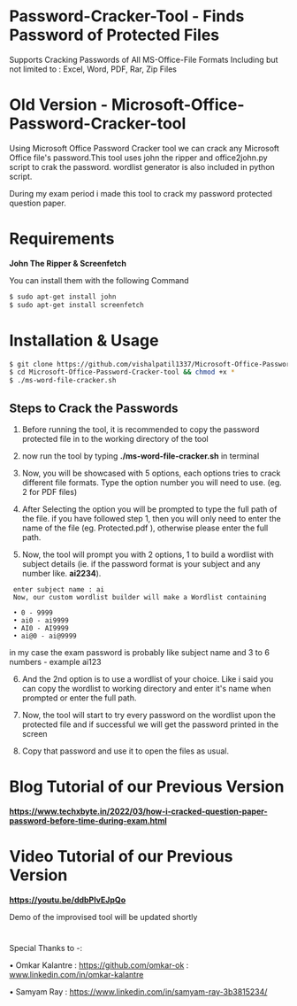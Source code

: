 # Password-Cracker-Tool - Finds Password of Protected Files
Supports Cracking Passwords of All MS-Office-File Formats Including but not limited to :
Excel, Word, PDF, Rar, Zip Files

# Old Version - Microsoft-Office-Password-Cracker-tool
Using Microsoft Office Password Cracker tool we can crack any Microsoft Office file's password.This tool uses john the ripper and office2john.py script to crak the password. wordlist generator is also included in python script.

During my exam period i made this tool to crack my password protected question paper.


# Requirements

**John The Ripper & Screenfetch**

You can install them with the following Command

``` bash
$ sudo apt-get install john
$ sudo apt-get install screenfetch
```


# Installation & Usage

``` bash
$ git clone https://github.com/vishalpatil1337/Microsoft-Office-Password-Cracker-tool.git
$ cd Microsoft-Office-Password-Cracker-tool && chmod +x *
$ ./ms-word-file-cracker.sh       
```

   ## Steps to Crack the Passwords 
   
   1) Before running the tool, it is recommended to copy the password protected file in to the working directory of the tool
   
   2) now run the tool by typing **./ms-word-file-cracker.sh** in terminal

   3) Now, you will be showcased with 5 options, each options tries to crack different file formats. Type the option number you will need to use. (eg. 2 for PDF files)   
   
   4) After Selecting the option you will be prompted to type the full path of the file. if you have followed step 1, then you will only need to enter the name of the file (eg. Protected.pdf ), otherwise please enter the full path.
   
   5) Now, the tool will prompt you with 2 options, 1 to build a wordlist with subject details (ie. if the password format is your subject and any number like. **ai2234**).
   
    
     enter subject name : ai  
     Now, our custom wordlist builder will make a Wordlist containing   
      
     • 0 - 9999  
     • ai0 - ai9999  
     • AI0 - AI9999  
     • ai@0 - ai@9999

   in my case the exam password is probably like subject name and 3 to 6 numbers - example ai123  
   
   
   6) And the 2nd option is to use a wordlist of your choice. Like i said you can copy the wordlist to working directory and enter it's name when prompted or enter the full path.

   7) Now, the tool will start to try every password on the wordlist upon the protected file and if successful we will get the password printed in the screen

   8) Copy that password and use it to open the files as usual.
   
  
  # Blog Tutorial of our Previous Version
  
**https://www.techxbyte.in/2022/03/how-i-cracked-question-paper-password-before-time-during-exam.html**
  
  # Video Tutorial of our Previous Version

**https://youtu.be/ddbPlvEJpQo**

Demo of the improvised tool will be updated shortly


#



Special Thanks to -: 

   •	Omkar Kalantre  :   https://github.com/omkar-ok :  www.linkedin.com/in/omkar-kalantre
   
   •	Samyam Ray      :   https://www.linkedin.com/in/samyam-ray-3b3815234/

